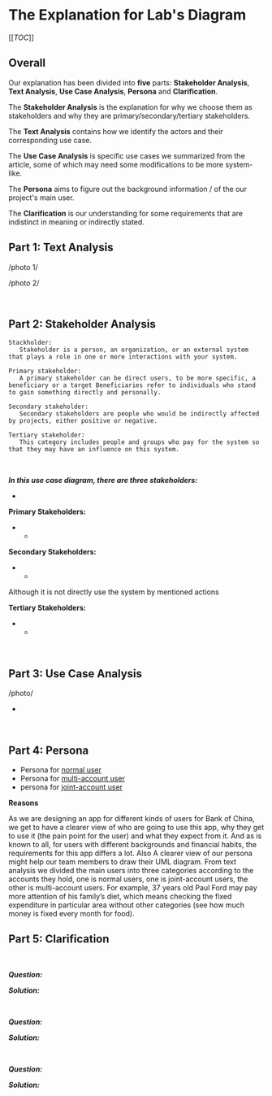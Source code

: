 # The Explanation for Lab's Diagram
[[_TOC_]]



## Overall
 Our explanation has been divided into **five** parts: **Stakeholder Analysis**, **Text Analysis**, **Use Case Analysis**, **Persona** and **Clarification**.

 The **Stakeholder Analysis** is the explanation for why we choose them as stakeholders and why they are primary/secondary/tertiary stakeholders.

The **Text Analysis** contains how we identify the actors and their corresponding use case. 

 The **Use Case Analysis** is specific use cases we summarized from the article, some of which may need some modifications to be more system-like.

The **Persona** aims to figure out the background information / of the our project's main user.

The **Clarification** is our understanding for some requirements that are indistinct in meaning or indirectly stated.



## Part 1: Text Analysis

/photo 1/

/photo 2/


&nbsp;
## Part 2: Stakeholder Analysis
 ```
Stackholder:
 	Stakeholder is a person, an organization, or an external system that plays a role in one or more interactions with your system.
 
Primary stakeholder:
	A primary stakeholder can be direct users, to be more specific, a beneficiary or a target Beneficiaries refer to individuals who stand to gain something directly and personally. 
 
Secondary stakeholder:
	Secondary stakeholders are people who would be indirectly affected by projects, either positive or negative.
	
Tertiary stakeholder:
	This category includes people and groups who pay for the system so that they may have an influence on this system.
 ```
&nbsp;

***In this use case diagram, there are three stakeholders:***

- 

**Primary Stakeholders:**

- 
  - &nbsp;

**Secondary Stakeholders:**

- 
  - 

Although it is not directly use the system by mentioned actions
&nbsp;

**Tertiary Stakeholders:**

- 
  - 



&nbsp;
## Part 3: Use Case Analysis
/photo/

- ```
   
   ```



&nbsp;

## Part 4: Persona

- Persona for [normal user](../persona/normalUser.md)
- Persona for [multi-account user](../persona/multiUser.md)
- persona for [joint-account user](../persona/jointUser.md)

**Reasons**

As we are designing an app for different kinds of users for Bank of China, we get to have a clearer view of who are going to use this app, why they get to use it (the pain point for the user) and what they expect from it. And as is known to all, for users with different backgrounds and financial habits, the requirements for this app differs a lot. Also A clearer view of our persona might help our team members to draw their UML diagram. From text analysis we divided the main users into three categories according to the accounts they hold, one is normal users, one is joint-account users, the other is multi-account users. For example, 37 years old Paul Ford may pay more attention of his family’s diet, which means checking the fixed expenditure in particular area without other categories (see how much money is fixed every month for food).





## Part 5: Clarification


&nbsp;

***Question:***

***Solution:*** 

&nbsp;

***Question:*** 

***Solution:*** 

&nbsp;

***Question:***

***Solution:*** 

